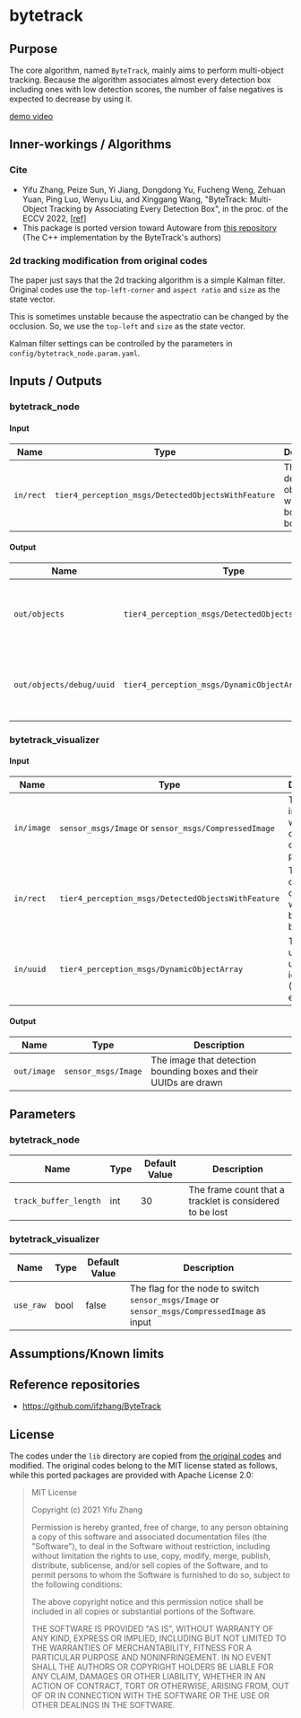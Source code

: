# bytetrack

## Purpose

The core algorithm, named `ByteTrack`, mainly aims to perform multi-object tracking.
Because the algorithm associates almost every detection box including ones with low detection scores,
the number of false negatives is expected to decrease by using it.

[demo video](https://user-images.githubusercontent.com/3022416/225920856-745a3bb7-6b35-403d-87b0-6e5085952d70.mp4)

## Inner-workings / Algorithms

### Cite

<!-- cspell: ignore Yifu Peize Jiang Dongdong Fucheng Weng Zehuan Xinggang -->

- Yifu Zhang, Peize Sun, Yi Jiang, Dongdong Yu, Fucheng Weng, Zehuan Yuan, Ping Luo, Wenyu Liu, and Xinggang Wang,
  "ByteTrack: Multi-Object Tracking by Associating Every Detection Box", in the proc. of the ECCV
  2022, [[ref](https://arxiv.org/abs/2110.06864)]
- This package is ported version toward Autoware from [this repository](https://github.com/ifzhang/ByteTrack/tree/main/deploy/TensorRT/cpp)
  (The C++ implementation by the ByteTrack's authors)

### 2d tracking modification from original codes

The paper just says that the 2d tracking algorithm is a simple Kalman filter.
Original codes use the `top-left-corner` and `aspect ratio` and `size` as the state vector.

This is sometimes unstable because the aspectratio can be changed by the occlusion.
So, we use the `top-left` and `size` as the state vector.

Kalman filter settings can be controlled by the parameters in `config/bytetrack_node.param.yaml`.

## Inputs / Outputs

### bytetrack_node

#### Input

| Name      | Type                                               | Description                                 |
| --------- | -------------------------------------------------- | ------------------------------------------- |
| `in/rect` | `tier4_perception_msgs/DetectedObjectsWithFeature` | The detected objects with 2D bounding boxes |

#### Output

| Name                     | Type                                               | Description                                               |
| ------------------------ | -------------------------------------------------- | --------------------------------------------------------- |
| `out/objects`            | `tier4_perception_msgs/DetectedObjectsWithFeature` | The detected objects with 2D bounding boxes               |
| `out/objects/debug/uuid` | `tier4_perception_msgs/DynamicObjectArray`         | The universally unique identifiers (UUID) for each object |

### bytetrack_visualizer

#### Input

| Name       | Type                                                 | Description                                               |
| ---------- | ---------------------------------------------------- | --------------------------------------------------------- |
| `in/image` | `sensor_msgs/Image` or `sensor_msgs/CompressedImage` | The input image on which object detection is performed    |
| `in/rect`  | `tier4_perception_msgs/DetectedObjectsWithFeature`   | The detected objects with 2D bounding boxes               |
| `in/uuid`  | `tier4_perception_msgs/DynamicObjectArray`           | The universally unique identifiers (UUID) for each object |

#### Output

| Name        | Type                | Description                                                       |
| ----------- | ------------------- | ----------------------------------------------------------------- |
| `out/image` | `sensor_msgs/Image` | The image that detection bounding boxes and their UUIDs are drawn |

## Parameters

### bytetrack_node

| Name                  | Type | Default Value | Description                                              |
| --------------------- | ---- | ------------- | -------------------------------------------------------- |
| `track_buffer_length` | int  | 30            | The frame count that a tracklet is considered to be lost |

### bytetrack_visualizer

| Name      | Type | Default Value | Description                                                                                   |
| --------- | ---- | ------------- | --------------------------------------------------------------------------------------------- |
| `use_raw` | bool | false         | The flag for the node to switch `sensor_msgs/Image` or `sensor_msgs/CompressedImage` as input |

## Assumptions/Known limits

## Reference repositories

- <https://github.com/ifzhang/ByteTrack>

## License

The codes under the `lib` directory are copied from [the original codes](https://github.com/ifzhang/ByteTrack/tree/72ca8b45d36caf5a39e949c6aa815d9abffd1ab5/deploy/TensorRT/cpp) and modified.
The original codes belong to the MIT license stated as follows, while this ported packages are provided with Apache License 2.0:

> MIT License
>
> Copyright (c) 2021 Yifu Zhang
>
> Permission is hereby granted, free of charge, to any person obtaining a copy
> of this software and associated documentation files (the "Software"), to deal
> in the Software without restriction, including without limitation the rights
> to use, copy, modify, merge, publish, distribute, sublicense, and/or sell
> copies of the Software, and to permit persons to whom the Software is
> furnished to do so, subject to the following conditions:
>
> The above copyright notice and this permission notice shall be included in all
> copies or substantial portions of the Software.
>
> THE SOFTWARE IS PROVIDED "AS IS", WITHOUT WARRANTY OF ANY KIND, EXPRESS OR
> IMPLIED, INCLUDING BUT NOT LIMITED TO THE WARRANTIES OF MERCHANTABILITY,
> FITNESS FOR A PARTICULAR PURPOSE AND NONINFRINGEMENT. IN NO EVENT SHALL THE
> AUTHORS OR COPYRIGHT HOLDERS BE LIABLE FOR ANY CLAIM, DAMAGES OR OTHER
> LIABILITY, WHETHER IN AN ACTION OF CONTRACT, TORT OR OTHERWISE, ARISING FROM,
> OUT OF OR IN CONNECTION WITH THE SOFTWARE OR THE USE OR OTHER DEALINGS IN THE
> SOFTWARE.
